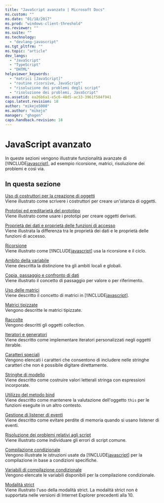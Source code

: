 ```yaml
---
title: "JavaScript avanzato | Microsoft Docs"
ms.custom: ""
ms.date: "01/18/2017"
ms.prod: "windows-client-threshold"
ms.reviewer: ""
ms.suite: ""
ms.technology: 
  - "devlang-javascript"
ms.tgt_pltfrm: ""
ms.topic: "article"
dev_langs: 
  - "JavaScript"
  - "TypeScript"
  - "DHTML"
helpviewer_keywords: 
  - "matrici [JavaScript]"
  - "routine ricorsive, JavaScript"
  - "risoluzione dei problemi degli script"
  - "risoluzione dei problemi, JavaScript"
ms.assetid: ea26b6a1-e5c6-40d5-ac33-3961f584f941
caps.latest.revision: 18
author: "mikejo5000"
ms.author: "mikejo"
manager: "ghogen"
caps.handback.revision: 18
---
```

# JavaScript avanzato
In queste sezioni vengono illustrate funzionalità avanzate di [!INCLUDE[javascript](../../javascript/includes/javascript-md.md)], ad esempio ricorsione, matrici, risoluzione dei problemi e così via.  
  
## In questa sezione  
 [Uso di costruttori per la creazione di oggetti](../../javascript/advanced/using-constructors-to-define-types.md)  
 Viene illustrato come scrivere i costruttori per creare un'istanza di oggetti.  
  
 [Prototipi ed ereditarietà del prototipo](../../javascript/advanced/prototypes-and-prototype-inheritance.md)  
 Viene illustrato come usare i prototipi per creare oggetti derivati.  
  
 [Proprietà dei dati e proprietà delle funzioni di accesso](../../javascript/advanced/data-properties-and-accessor-properties.md)  
 Viene illustrata la differenza tra le proprietà dei dati e le proprietà delle funzioni di accesso.  
  
 [Ricorsione](../../javascript/advanced/recursion-javascript.md)  
 Viene illustrato come [!INCLUDE[javascript](../../javascript/includes/javascript-md.md)] usa la ricorsione e il ciclo.  
  
 [Ambito della variabile](../../javascript/advanced/variable-scope-javascript.md)  
 Viene descritta la distinzione tra gli ambiti locali e globali.  
  
 [Copia, passaggio e confronto di dati](../../javascript/advanced/copying-passing-and-comparing-data-javascript.md)  
 Viene illustrato il concetto di passaggio per valore o per riferimento.  
  
 [Uso delle matrici](../../javascript/advanced/using-arrays-javascript.md)  
 Viene descritto il concetto di matrici in [!INCLUDE[javascript](../../javascript/includes/javascript-md.md)].  
  
 [Matrici tipizzate](../../javascript/advanced/typed-arrays-javascript.md)  
 Vengono descritte le matrici tipizzate.  
  
 [Raccolte](../../javascript/advanced/collections-javascript.md)  
 Vengono descritti gli oggetti collection.  
  
 [Iteratori e generatori](../../javascript/advanced/iterators-and-generators-javascript.md)  
 Viene descritto come implementare iteratori personalizzati negli oggetti iterable.  
  
 [Caratteri speciali](../../javascript/advanced/special-characters-javascript.md)  
 Vengono elencati i caratteri che consentono di includere nelle stringhe caratteri che non è possibile digitare direttamente.  
  
 [Stringhe di modello](../../javascript/advanced/template-strings-javascript.md)  
 Viene descritto come costruire valori letterali stringa con espressioni incorporate.  
  
 [Utilizzo del metodo bind](../../javascript/advanced/using-the-bind-method-javascript.md)  
 Viene descritto come mantenere la valutazione dell'oggetto `this` per le funzioni eseguite in un altro contesto.  
  
 [Gestione di listener di eventi](../../javascript/advanced/managing-event-listeners.md)  
 Viene descritto come evitare perdite di memoria quando si usano listener di eventi.  
  
 [Risoluzione dei problemi relativi agli script](../../javascript/advanced/troubleshooting-your-scripts-javascript.md)  
 Viene illustrato come individuare gli errori di script comune.  
  
 [Compilazione condizionale](../../javascript/advanced/conditional-compilation-javascript.md)  
 Vengono illustrate le istruzioni usate da [!INCLUDE[javascript](../../javascript/includes/javascript-md.md)] per la compilazione in base a condizioni specifiche.  
  
 [Variabili di compilazione condizionale](../../javascript/advanced/conditional-compilation-variables-javascript.md)  
 Vengono elencate le variabili disponibili per la compilazione condizionale.  
  
 [Modalità strict](../../javascript/advanced/strict-mode-javascript.md)  
 Viene illustrato l'uso della modalità strict.  La modalità strict non è supportata nelle versioni di Internet Explorer precedenti alla 10.